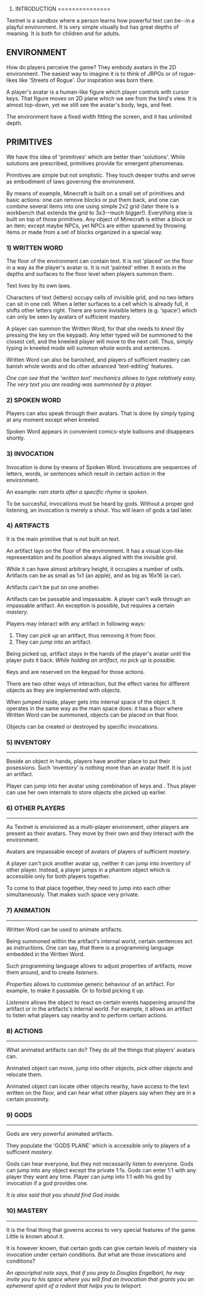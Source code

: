 1) INTRODUCTION
===============

Textnet is a sandbox where a person learns how powerful text can be--in a playful environment. It is very simple visually but has great depths of meaning. It is both for children and for adults.


ENVIRONMENT
-----------
How do players perceive the game? They embody avatars in the 2D environment. The easiest way to imagine it is to think of JRPGs or of rogue-likes like 'Streets of Rogue'. Our inspiration was born there.

A player's avatar is a human-like figure which player controls with cursor keys. That figure moves on 2D plane which we see from the bird's view. It is almost top-down, yet we still see the avatar's body, legs, and feet.

The environment have a fixed width fitting the screen, and it has unlimited depth.


PRIMITIVES
----------
We have this idea of 'primitives' which are better than 'solutions'. While solutions are prescribed, primitives provide for emergent phenomenas.

Primitives are simple but not simplistic. They touch deeper truths and serve as embodiment of laws governing the environment.

By means of example, Minecraft is built on a small set of primitives and basic actions: one can remove blocks or put them back, and one can combine several items into one using simple 2x2 grid (later there is a workbench that extends the grid to 3x3--much bigger!). Everything else is built on top of those primitives. Any object of Minecraft is either a block or an item; except maybe NPCs, yet NPCs are either spawned by throwing items or made from a set of blocks organized in a special way.


### 1) WRITTEN WORD

The floor of the environment can contain text. It is not 'placed' on the floor in a way as the player's avatar is. It is not 'painted' either. It exists in the depths and surfaces to the floor level when players summon them. 

Text lives by its own laws. 

Characters of text (letters) occupy cells of invisible grid, and no two letters can sit in one cell. When a letter surfaces to a cell which is already full, it shifts other letters right. There are some invisible letters (e.g. ‘space') which can only be seen by avatars of sufficient mastery.

A player can summon the Written Word, for that she needs to _kneel_ (by pressing the <KNEEL> key on the keypad). Any letter typed will be summoned to the closest cell, and the kneeled player will move to the next cell. Thus, simply typing in kneeled mode will summon whole words and sentences. 

Written Word can also be banished, and players of sufficient mastery can banish whole words and do other advanced 'text-editing' features.

*One can see that the 'written text' mechanics allows to type relatively easy. The very text you are reading was summoned by a player.*


### 2) SPOKEN WORD

Players can also speak through their avatars. That is done by simply typing at any moment except when kneeled.

Spoken Word appears in convenient comics-style balloons and disappears shortly.


### 3) INVOCATION

Invocation is done by means of Spoken Word. Invocations are sequences of letters, words, or sentences which result in certain action in the environment.

An example: *rain starts after a specific rhyme is spoken.*

To be succesful, invocations must be heard by gods. Without a proper god listening, an invocation is merely a shout. You will learn of gods a tad later.


### 4) ARTIFACTS

It is the main primitive that is not built on text.

An artifact lays on the floor of the environment. It has a visual icon-like representation and its position always aligned with the invisible grid.

While it can have almost arbitrary height, it occupies a number of cells. Artifacts can be as small as 1x1 (an apple), and as big as 16x16 (a car).

Artifacts can't be put on one another.

Artifacts can be passable and impassable. A player can't walk through an impassable artifact. An exception is possible, but requires a certain *mastery*.

Players may interact with any artifact in following ways:

1. They can _pick up_ an artifact, thus removing it from floor.
2. They can _jump_ into an artifact.

Being picked up, artifact stays in the hands of the player's avatar until the player puts it back. *While holding an artifact, no pick up is possible.*

Keys <PICK> and <ENTER> are reserved on the keypad for those actions.

There are two other ways of interaction, but the effect varies for different objects as they are implemented with objects.

When jumped inside, player gets into internal space of the object. It operates in the same way as the main space does: it has a floor where Written Word can be summoned, objects can be placed on that floor.

Objects can be created or destroyed by specific invocations.


### 5) INVENTORY
----------------
Beside an object in hands, players have another place to put their posessions. Such ‘inventory’ is nothing more than an avatar itself. It is just an artifact.

Player can jump into her avatar using combination of keys <SELF> and <ENTER>. Thus player can use her own internals to store objects she picked up earlier.


### 6) OTHER PLAYERS
--------------------
As Textnet is envisioned as a multi-player environment, other players are present as their avatars. They move by their own and they interact with the environment.

Avatars are impassable except of avatars of players of sufficient *mastery*.

A player can't pick another avatar up, neither it can jump into inventory of other player. Instead, a player jumps in a phantom object which is accessible only for both players together.

To come to that place together, they need to jump into each other simultaneously. That makes such space very private.


### 7) ANIMATION
----------------
Written Word can be used to animate artifacts.

Being summoned within the artifact's internal world, certain sentences act as instructions. One can say, that there is a programming language embedded in the Written Word.

Such programming language allows to adjust properties of artifacts, move them around, and to create *listeners*.

*Properties* allows to customise generic behaviour of an artifact. For example, to make it passable. Or to forbid picking it up.

*Listeners* allows the object to react on certain events happening around the artifact or in the artifacts's internal world. For example, it allows an artifact to listen what players say nearby and to perform certain actions.


### 8) ACTIONS
--------------
What animated artifacts can do? They do all the things that players' avatars can.

Animated object can move, jump into other objects, pick other objects and relocate them.

Animated object can locate other objects nearby, have access to the text written on the floor, and can hear what other players say when they are in a certain proximity.


### 9) GODS
-----------
Gods are very powerful animated artifacts.

They populate the 'GODS PLANE' which is accessible only to players of a sufficient *mastery*.

Gods can hear everyone, but they not necessarily listen to everyone. 
Gods can jump into any object except the private 1:1s.
Gods can enter 1:1 with any player they want any time.
Player can jump into 1:1 with his god by invocation if a god
provides one.

*It is also said that you should find God inside.*


### 10) MASTERY
---------------
It is the final thing that governs access to very special features of the game. Little is known about it.

It is however known, that certain gods can give certain levels of mastery via invocation under certain conditions. But what are those invocations and conditions?

*An apocriphal note says, that if you pray to Douglas Engelbart, he may invite you to his space where you will find an invocation that grants you an ephemeral spirit of a rodent that helps you to teleport.*


